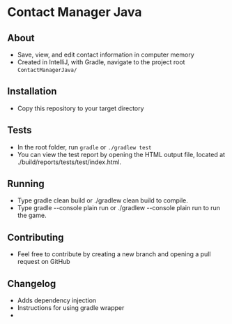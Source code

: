 # Contact Manager Java

## About

- Save, view, and edit contact information in computer memory
- Created in IntelliJ, with Gradle, navigate to the project root `ContactManagerJava/`

## Installation

- Copy this repository to your target directory

## Tests

- In the root folder, run `gradle` or `./gradlew test`
- You can view the test report by opening the HTML output file, located at ./build/reports/tests/test/index.html.


## Running

- Type gradle clean build or ./gradlew clean build to compile.
- Type gradle --console plain run or ./gradlew --console plain run to run the game. 

## Contributing

- Feel free to contribute by creating a new branch and opening a pull request on GitHub

## Changelog

- Adds dependency injection
- Instructions for using gradle wrapper
- 


